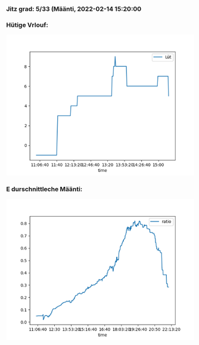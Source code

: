 ### Jitz grad: 5/33 (Määnti, 2022-02-14 15:20:00

### Hütige Vrlouf:
![Graph](Today.png)

### E durschnittleche Määnti:
![Graph](Määnti.png)